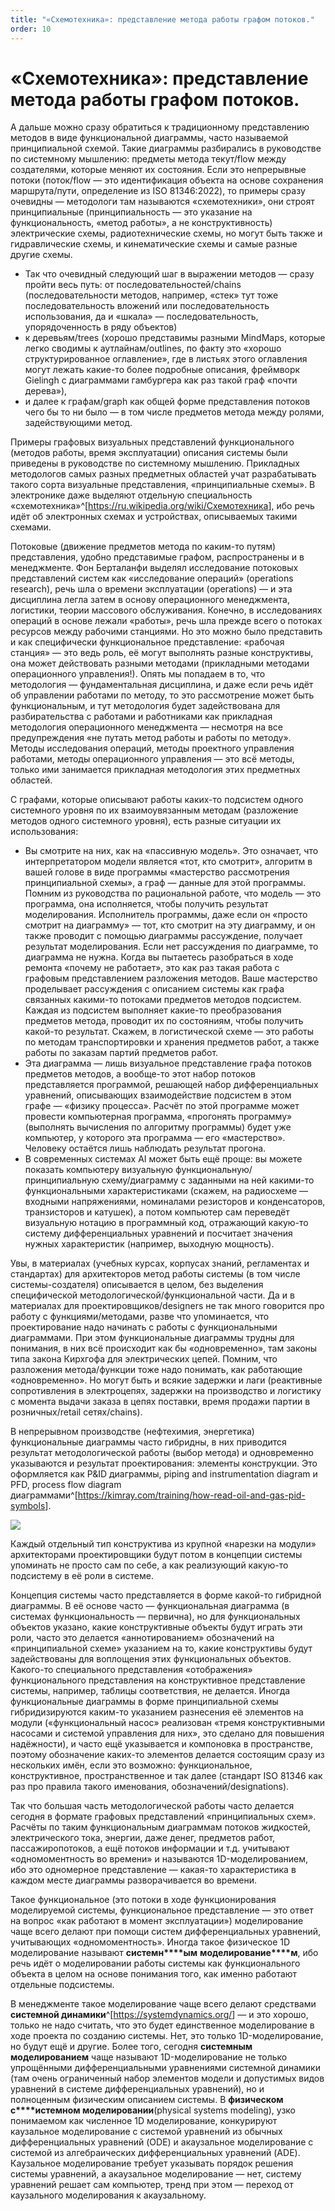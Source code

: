 ```yaml
---
title: "«Схемотехника»: представление метода работы графом потоков."
order: 10
---
```


# «Схемотехника»: представление метода работы графом потоков.

А дальше можно сразу обратиться к традиционному представлению методов в виде функциональной диаграммы, часто называемой принципиальной схемой. Такие диаграммы разбирались в руководстве по системному мышлению: предметы метода текут/flow между создателями, которые меняют их состояния. Если это непрерывные потоки (поток/flow — это идентификация объекта на основе сохранения маршрута/пути, определение из ISO 81346:2022), то примеры сразу очевидны — методологи там называются «схемотехники», они строят принципиальные (принципиальность — это указание на функциональность, «метод работы», а не конструктивность) электрические схемы, радиотехнические схемы, но могут быть также и гидравлические схемы, и кинематические схемы и самые разные другие схемы.

* Так что очевидный следующий шаг в выражении методов — сразу пройти весь путь: от последовательностей/chains (последовательности методов, например, «стек» тут тоже последовательность вложений или последовательность использования, да и «шкала» — последовательность, упорядоченность в ряду объектов)
* к деревьям/trees (хорошо представимы разными MindMaps, которые легко сводимы к аутлайнам/outlines, по факту это «хорошо структурированное оглавление», где в листьях этого оглавления могут лежать какие-то более подробные описания, фреймворк Gielingh с диаграммами гамбургера как раз такой граф «почти дерева»),
* и далее к графам/graph как общей форме представления потоков чего бы то ни было — в том числе предметов метода между ролями, задействующими метод.

Примеры графовых визуальных представлений функционального (методов работы, время эксплуатации) описания системы были приведены в руководстве по системному мышлению. Прикладных методологов самых разных предметных областей учат разрабатывать такого сорта визуальные представления, «принципиальные схемы». В электронике даже выделяют отдельную специальность «схемотехника»^[<https://ru.wikipedia.org/wiki/Схемотехника>], ибо речь идёт об электронных схемах и устройствах, описываемых такими схемами.

Потоковые (движение предметов метода по каким-то путям) представления, удобно представимые графом, распространены и в менеджменте. Фон Берталанфи выделял исследование потоковых представлений систем как «исследование операций» (operations research), речь шла о времени эксплуатации (operations) — и эта дисциплина легла затем в основу операционного менеджмента, логистики, теории массового обслуживания. Конечно, в исследованиях операций в основе лежали «работы», речь шла прежде всего о потоках ресурсов между рабочими станциями. Но это можно было представить и как специфически функциональное представление: «рабочая станция» — это ведь роль, её могут выполнять разные конструктивы, она может действовать разными методами (прикладными методами операционного управления!). Опять мы попадаем в то, что методология — фундаментальная дисциплина, и даже если речь идёт об управлении работами по методу, то это рассмотрение может быть функциональным, и тут методология будет задействована для разбирательства с работами и работниками как прикладная методология операционного менеджмента — несмотря на все предупреждения «не путать метод работы и работы по методу». Методы исследования операций, методы проектного управления работами, методы операционного управления — это всё методы, только ими занимается прикладная методология этих предметных областей.

С графами, которые описывают работы каких-то подсистем одного системного уровня по их взаимоувязанным методам (разложение методов одного системного уровня), есть разные ситуации их использования:

* Вы смотрите на них, как на «пассивную модель». Это означает, что интерпретатором модели является «тот, кто смотрит», алгоритм в вашей голове в виде программы «мастерство рассмотрения принципиальной схемы», а граф — данные для этой программы. Помним из руководства по рациональной работе, что модель — это программа, она исполняется, чтобы получить результат моделирования. Исполнитель программы, даже если он «просто смотрит на диаграмму» — тот, кто смотрит на эту диаграмму, и он также проводит с помощью диаграммы рассуждение, получает результат моделирования. Если нет рассуждения по диаграмме, то диаграмма не нужна. Когда вы пытаетесь разобраться в ходе ремонта «почему не работает», это как раз такая работа с графовым представлением разложения методов. Ваше мастерство проделывает рассуждения с описанием системы как графа связанных какими-то потоками предметов методов подсистем. Каждая из подсистем выполняет какие-то преобразования предметов метода, проводит их по состояниям, чтобы получить какой-то результат. Скажем, в логистической схеме — это работы по методам транспортировки и хранения предметов работ, а также работы по заказам партий предметов работ.
* Эта диаграмма — лишь визуальное представление графа потоков предметов методов, а вообще-то этот набор потоков представляется программой, решающей набор дифференциальных уравнений, описывающих взаимодействие подсистем в этом графе — «физику процесса». Расчёт по этой программе может провести компьютерная программа, «прогонять программу» (выполнять вычисления по алгоритму программы) будет уже компьютер, у которого эта программа — его «мастерство». Человеку остаётся лишь наблюдать результат прогона.
* В современных системах AI может быть ещё проще: вы можете показать компьютеру визуальную функциональную/принципиальную схему/диаграмму с заданными на ней какими-то функциональными характеристиками (скажем, на радиосхеме — входными напряжениями, номиналами резисторов и конденсаторов, транзисторов и катушек), а потом компьютер сам переведёт визуальную нотацию в программный код, отражающий какую-то систему дифференциальных уравнений и посчитает значения нужных характеристик (например, выходную мощность).

Увы, в материалах (учебных курсах, корпусах знаний, регламентах и стандартах) для архитекторов метод работы системы (в том числе системы-создателя) описывается в целом, без выделения специфической методологической/функциональной части. Да и в материалах для проектировщиков/designers не так много говорится про работу с функциями/методами, разве что упоминается, что проектирование надо начинать с работы с функциональными диаграммами. При этом функциональные диаграммы трудны для понимания, в них всё происходит как бы «одновременно», там законы типа закона Кирхгофа для электрических цепей. Помним, что разложения метода/функции тоже надо понимать, как работающие «одновременно». Но могут быть и всякие задержки и лаги (реактивные сопротивления в электроцепях, задержки на производство и логистику с момента выдачи заказа в цепях поставки, время продажи партии в розничных/retail сетях/chains).

В непрерывном производстве (нефтехимия, энергетика) функциональные диаграммы часто гибридны, в них приводится результат методологической работы (выбор метода) и одновременно указываются и результат проектирования: элементы конструкции. Это оформляется как P&ID диаграммы, piping and instrumentation diagram и PFD, process flow diagram диаграммами^[<https://kimray.com/training/how-read-oil-and-gas-pid-symbols>].

![](/ru/methodology/11.jpeg)

Каждый отдельный тип конструктива из крупной «нарезки на модули» архитекторами проектировщики будут потом в концепции системы упоминать не просто сам по себе, а как реализующий какую-то подсистему в её роли в системе.

Концепция системы часто представляется в форме какой-то гибридной диаграммы. В её основе часто — функциональная диаграмма (в системах функциональность — первична), но для функциональных объектов указано, какие конструктивные объекты будут играть эти роли, часто это делается «аннотированием» обозначений на «принципиальной схеме» указанием на то, какие конструктивы будут задействованы для воплощения этих функциональных объектов. Какого-то специального представления «отображения» функционального представления на конструктивное представление системы, например, таблицы соответствия, не делается. Иногда функциональные диаграммы в форме принципиальной схемы гибридизируются каким-то указанием разнесения её элементов на модули («функциональный насос» реализован «тремя конструктивными насосами и системой управления для них», это сделано для повышения надёжности), и часто ещё указывается и компоновка в пространстве, поэтому обозначение каких-то элементов делается состоящим сразу из нескольких имён, если это возможно: функциональное, конструктивное, пространственное и так далее (стандарт ISO 81346 как раз про правила такого именования, обозначений/designations).

Так что большая часть методологической работы часто делается сегодня в формате графовых представлений «принципиальных схем». Расчёты по таким функциональным диаграммам потоков жидкостей, электрического тока, энергии, даже денег, предметов работ, пассажиропотоков, а ещё потоков информации и т.д. учитывают «одномоментность во времени» и называются 1D-моделированием, ибо это одномерное представление — какая-то характеристика в каждом месте диаграммы разворачивается во времени.

Такое функциональное (это потоки в ходе функционирования моделируемой системы, функциональное представление — это ответ на вопрос «как работают в момент эксплуатации») моделирование чаще всего делают при помощи систем дифференциальных уравнений, учитывающих «одномоментность». Иногда такое физическое 1D моделирование называют **системн****ым** **моделирование****м**, ибо речь идёт о моделировании работы системы как функционального объекта в целом на основе понимания того, как именно работают отдельные подсистемы.

В менеджменте такое моделирование чаще всего делают средствами **системной динамики**^[<https://systemdynamics.org/>] — и это хорошо, только не надо считать, что это будет единственное моделирование в ходе проекта по созданию системы. Нет, это только 1D-моделирование, но будут ещё и другие. Более того, сегодня **системным моделированием** чаще называют 1D-моделирование не только упрощёнными дифференциальными уравнениями системной динамики (там очень ограниченный набор элементов модели и допустимых видов уравнений в системе дифференциальных уравнений), но и полноценным физическим описанием системы. В **физическом с****истемном моделировании**(physical systems modeling), узко понимаемом как численное 1D моделирование, конкурируют каузальное моделирование с системой уравнений из обычных дифференциальных уравнений (ODE) и акаузальное моделирование с системой из алгебраических дифференциальных уравнений (ADE). Каузальное моделирование требует указывать порядок решения системы уравнений, а акаузальное моделирование — нет, систему уравнений решает сам компьютер, тренд при этом — переход от каузального моделирования к акаузальному.